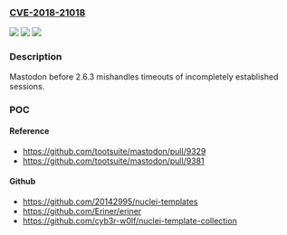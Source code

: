 ### [CVE-2018-21018](https://cve.mitre.org/cgi-bin/cvename.cgi?name=CVE-2018-21018)
![](https://img.shields.io/static/v1?label=Product&message=n%2Fa&color=blue)
![](https://img.shields.io/static/v1?label=Version&message=n%2Fa&color=blue)
![](https://img.shields.io/static/v1?label=Vulnerability&message=n%2Fa&color=brighgreen)

### Description

Mastodon before 2.6.3 mishandles timeouts of incompletely established sessions.

### POC

#### Reference
- https://github.com/tootsuite/mastodon/pull/9329
- https://github.com/tootsuite/mastodon/pull/9381

#### Github
- https://github.com/20142995/nuclei-templates
- https://github.com/Eriner/eriner
- https://github.com/cyb3r-w0lf/nuclei-template-collection

